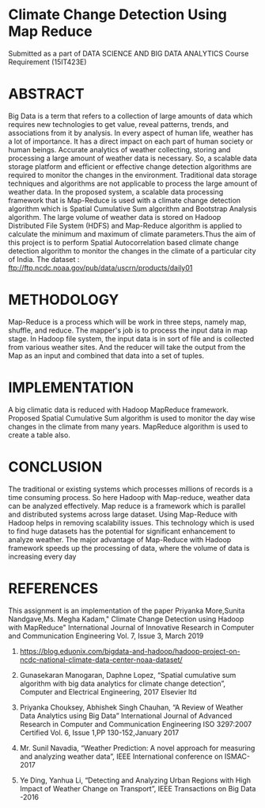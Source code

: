 # Climate Change Detection Using Map Reduce
Submitted as a part of DATA SCIENCE AND BIG DATA ANALYTICS Course Requirement (15IT423E)

# ABSTRACT
Big Data is a term that refers to a collection of large amounts of data which requires new technologies to get value, reveal patterns, trends, and associations from it by analysis. In every aspect of human life, weather has a lot of importance. It has a direct impact on each part of human society or human beings. Accurate analytics of weather collecting, storing and processing a large amount of weather data is necessary. So, a scalable data storage platform and efficient or effective change detection algorithms are required to monitor the changes in the environment. Traditional data storage techniques and algorithms are not applicable to process the large amount of weather data. In the proposed system, a scalable data processing framework that is Map-Reduce is used with a climate change detection algorithm which is Spatial Cumulative Sum algorithm and Bootstrap Analysis algorithm. The large volume of weather data is stored on Hadoop Distributed File System (HDFS) and Map-Reduce algorithm is applied to calculate the minimum and maximum of climate parameters.Thus the aim of this project is to perform Spatial Autocorrelation based climate change detection algorithm to monitor the changes in the climate of a particular city of India. 
The dataset : ftp://ftp.ncdc.noaa.gov/pub/data/uscrn/products/daily01
# METHODOLOGY 
Map-Reduce is a process which will be work in three steps, namely map, shuffle, and reduce. The mapper's job is to process the input data in map stage. In Hadoop file system, the input data is in sort of file and is collected from various weather sites. And the reducer will take the output from the Map as an input and combined that data into a set of tuples.  
# IMPLEMENTATION
A big climatic data is reduced with Hadoop MapReduce framework. Proposed Spatial Cumulative Sum algorithm is used to monitor the day wise changes in the climate from many years. MapReduce algorithm is used to create a table also.
# CONCLUSION
The traditional or existing systems which processes millions of records is a time consuming process. So here Hadoop with Map-reduce, weather data can be analyzed effectively. Map reduce is a framework which is parallel and distributed systems across large dataset. Using Map-Reduce with Hadoop helps in removing scalability issues. This technology which is used to find huge datasets has the potential for significant enhancement to analyze weather. The major advantage of Map-Reduce with Hadoop framework speeds up the processing of data, where the volume of data is increasing every day
# REFERENCES
This assignment is an implementation of the paper Priyanka More,Sunita Nandgave,Ms. Megha Kadam," Climate Change Detection using Hadoop with MapReduce" International Journal of Innovative Research in Computer and Communication Engineering Vol. 7, Issue 3, March 2019
1. https://blog.eduonix.com/bigdata-and-hadoop/hadoop-project-on-ncdc-national-climate-data-center-noaa-dataset/

2. Gunasekaran Manogaran, Daphne Lopez, “Spatial cumulative sum algorithm with big data analytics for climate change detection”, Computer and
Electrical Engineering, 2017 Elsevier ltd
3. Priyanka Chouksey, Abhishek Singh Chauhan, “A Review of Weather Data Analytics using Big Data” International Journal of Advanced
Research in Computer and Communication Engineering ISO 3297:2007 Certified Vol. 6, Issue 1,PP 130-152,January 2017
4. Mr. Sunil Navadia, “Weather Prediction: A novel approach for measuring and analyzing weather data”, IEEE International conference on ISMAC-2017 
5. Ye Ding, Yanhua Li, “Detecting and Analyzing Urban Regions with High Impact of Weather Change on Transport”, IEEE Transactions on Big
Data -2016 
